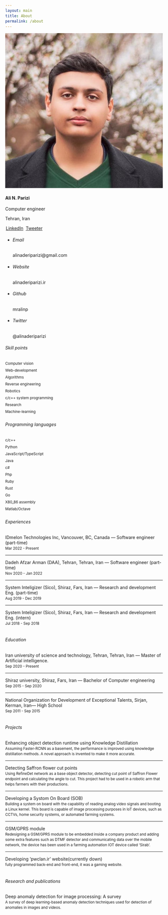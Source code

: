 ```yaml
---
layout: main
title: About
permalink: /about
---
```


<div class="container">
    <div class="main-body">
        <div class="row gutters-sm">
            <div class="col-md-4 mb-3">
                <!-- Profile -->
                <div class="card first-block">
                    <div class="card-body">
                        <div class="d-flex flex-column align-items-center text-center">
                            <img src="/assets/images/me.jpg" alt="Admin" class="about-me-img rounded"/>
                            <div class="mt-3">
                                <h4>Ali N. Parizi</h4>
                                <p class="text-secondary mb-1">Computer engineer</p>
                                <p class="text-muted font-size-sm">Tehran, Iran</p>
                                <a class="btn btn-outline-primary" style="margin: 2px" href="https://www.linkedin.com/in/ali-naderi-parizi-5a0a74107/"><i class="fa fa-linkedin"></i> LinkedIn</a>
                                <a class="btn btn-outline-primary" style="margin: 2px" href="https://twitter.com/alinaderiparizi"><i class="fa fa-twitter"></i> Tweeter</a>
                            </div>
                        </div>
                    </div>
                </div>
                <!-- End profile -->
                <!-- Social media -->
                <div class="card mt-3">
                    <ul class="list-group list-group-flush">
                        <li class="list-group-item d-flex justify-content-between align-items-center flex-wrap">
                        <h6 class="mb-0"><i class="fa fa-at"></i> Email</h6>
                        <span class="info-span">alinaderiparizi@gmail.com</span>
                        </li>
                        <li class="list-group-item d-flex justify-content-between align-items-center flex-wrap">
                        <h6 class="mb-0"><i class="fas fa-globe"></i> Website</h6>
                        <span class="info-span">alinaderiparizi.ir</span>
                        </li>
                        <li class="list-group-item d-flex justify-content-between align-items-center flex-wrap">
                        <h6 class="mb-0"><i class="fab fa-github"></i> Github</h6>
                        <span class="info-span">mralinp</span>
                        </li>
                        <li class="list-group-item d-flex justify-content-between align-items-center flex-wrap">
                        <h6 class="mb-0"><i class="fab fa-twitter"></i> Twitter</h6>
                        <span class="info-span">@alinaderiparizi</span>
                        </li>
                    </ul>
                </div>
                <!-- End social media -->
                <!-- Skill levels -->
                <div class="card mt-3">
                    <div class="card-body">
                        <h6 class="d-flex align-items-center mb-3"><i class="material-icons mr-2">Skill points</i></h6>
                        <small>Computer vision <i class="fas fa-star"></i></small>
                        <div class="progress mb-3" style="height: 5px">
                        <div class="progress-bar bg-primary" role="progressbar" style="width: 50%" aria-valuenow="50" aria-valuemin="0" aria-valuemax="100"></div>
                        </div>
                        <small>Web-development</small>
                        <div class="progress mb-3" style="height: 5px">
                        <div class="progress-bar bg-primary" role="progressbar" style="width: 70%" aria-valuenow="50" aria-valuemin="0" aria-valuemax="100"></div>
                        </div>
                        <small>Algorithms</small>
                        <div class="progress mb-3" style="height: 5px">
                        <div class="progress-bar bg-primary" role="progressbar" style="width: 65%" aria-valuenow="50" aria-valuemin="0" aria-valuemax="100"></div>
                        </div>
                        <small>Reverse engineering <i class="fas fa-star"></i></small>
                        <div class="progress mb-3" style="height: 5px">
                        <div class="progress-bar bg-primary" role="progressbar" style="width: 40%" aria-valuenow="50" aria-valuemin="0" aria-valuemax="100"></div>
                        </div>
                        <small>Robotics <i class="fas fa-star"></i></small>
                        <div class="progress mb-3" style="height: 5px">
                        <div class="progress-bar bg-primary" role="progressbar" style="width: 50%" aria-valuenow="50" aria-valuemin="0" aria-valuemax="100"></div>
                        </div>
                        <small>c/c++ system programming <i class="fas fa-star"></i></small>
                        <div class="progress mb-3" style="height: 5px">
                        <div class="progress-bar bg-primary" role="progressbar" style="width: 70%" aria-valuenow="50" aria-valuemin="0" aria-valuemax="100"></div>
                        </div>
                        <small>Research</small>
                        <div class="progress mb-3" style="height: 5px">
                        <div class="progress-bar bg-primary" role="progressbar" style="width: 50%" aria-valuenow="50" aria-valuemin="0" aria-valuemax="100"></div>
                        </div>
                        <small>Machine-learning</small>
                        <div class="progress mb-3" style="height: 5px">
                        <div class="progress-bar bg-primary" role="progressbar" style="width: 50%" aria-valuenow="50" aria-valuemin="0" aria-valuemax="100"></div>
                        </div>
                    </div>
                </div>
                <!-- End skill level -->
                <!-- Programming languages -->
                <div class="card mt-3">
                    <div class="card-body">
                        <h6 class="d-flex align-items-center mb-3"><i class="material-icons mr-2">Programming languages</i></h6>
                        <small>c/c++<i class="fas fa-star"></i></small>
                        <div class="progress mb-3" style="height: 5px">
                            <div class="progress-bar bg-primary" role="progressbar" style="width: 70%" aria-valuenow="50" aria-valuemin="0" aria-valuemax="100"></div>
                        </div>
                        <small>Python <i class="fas fa-star"></i></small>
                        <div class="progress mb-3" style="height: 5px">
                            <div class="progress-bar bg-primary" role="progressbar" style="width: 90%" aria-valuenow="50" aria-valuemin="0" aria-valuemax="100"></div>
                        </div>
                        <small>JavaScript/TypeScript <i class="fas fa-star"></i></small>
                        <div class="progress mb-3" style="height: 5px">
                            <div class="progress-bar bg-primary" role="progressbar" style="width: 75%" aria-valuenow="50" aria-valuemin="0" aria-valuemax="100"></div>
                        </div>
                        <small>Java</small>
                        <div class="progress mb-3" style="height: 5px">
                            <div class="progress-bar bg-primary" role="progressbar" style="width: 60%" aria-valuenow="50" aria-valuemin="0" aria-valuemax="100"></div>
                        </div>
                        <small>c#</small>
                        <div class="progress mb-3" style="height: 5px">
                            <div class="progress-bar bg-primary" role="progressbar" style="width: 60%" aria-valuenow="50" aria-valuemin="0" aria-valuemax="100"></div>
                        </div>
                        <small>Php</small>
                        <div class="progress mb-3" style="height: 5px">
                            <div class="progress-bar bg-primary" role="progressbar" style="width: 70%" aria-valuenow="50" aria-valuemin="0" aria-valuemax="100"></div>
                        </div>
                        <small>Ruby</small>
                        <div class="progress mb-3" style="height: 5px">
                            <div class="progress-bar bg-primary" role="progressbar" style="width: 30%" aria-valuenow="50" aria-valuemin="0" aria-valuemax="100"></div>
                        </div>
                        <small>Rust</small>
                        <div class="progress mb-3" style="height: 5px">
                            <div class="progress-bar bg-primary" role="progressbar" style="width: 40%" aria-valuenow="50" aria-valuemin="0" aria-valuemax="100"></div>
                        </div>
                        <small>Go</small>
                        <div class="progress mb-3" style="height: 5px">
                            <div class="progress-bar bg-primary" role="progressbar" style="width: 40%" aria-valuenow="50" aria-valuemin="0" aria-valuemax="100"></div>
                        </div>
                        <small>X80_86 assembly</small>
                        <div class="progress mb-3" style="height: 5px">
                            <div class="progress-bar bg-primary" role="progressbar" style="width: 30%" aria-valuenow="50" aria-valuemin="0" aria-valuemax="100"></div>
                        </div>
                        <small>Matlab/Octave</small>
                        <div class="progress mb-3" style="height: 5px">
                            <div class="progress-bar bg-primary" role="progressbar" style="width: 50%" aria-valuenow="50" aria-valuemin="0" aria-valuemax="100"></div>
                        </div>
                    </div>
                </div>
                <!-- End of programming languages -->
            </div>
            <div class="col-md-8">
                <!-- Experiences -->
                <div class="card md-3">
                    <div class="card-body">
                        <h6 class="d-flex align-items-center mb-3"><i class="material-icons mr-2">Experiences</i></h6>
                        <div class="col">
                            IDmelon Technologies Inc, Vancouver, BC, Canada — Software engineer (part-time)
                            <br>
                            <small>Mar 2022 - Present</small>
                            <br>
                        </div>
                        <hr>
                        <div class="col">
                            Dadeh Afzar Arman (DAA), Tehran, Tehran, Iran — Software engineer (part-time)
                            <br>
                            <small>Nov 2020 - Jan 2022</small>
                            <br>
                        </div>
                        <hr>
                        <div class="col">
                            System Inteligizer (Sico), Shiraz, Fars, Iran — Research and development Eng. (part-time)
                            <br>
                            <small>Aug 2019 - Dec 2019</small>
                            <br>
                        </div>
                        <hr>
                        <div class="col">
                            System Inteligizer (Sico), Shiraz, Fars, Iran — Research and development Eng. (intern)
                            <br>
                            <small>Jul 2018 - Sep 2018</small>
                            <br>
                        </div>
                    </div>
                </div>
                <!-- End experiences -->
                <br>
                <!-- Education -->
                <div class="card md-3">
                    <div class="card-body">
                        <h6 class="d-flex align-items-center mb-3"><i class="material-icons mr-2">Education</i></h6>
                        <div class="col">
                            Iran university of science and technology, Tehran, Tehran, Iran — Master of Artificial intelligence.
                            <br>
                            <small>Sep 2020 - Present</small>
                            <br>
                        </div>
                        <hr>
                        <div class="col">
                            Shiraz university, Shiraz, Fars, Iran — Bachelor of Computer engineering
                            <br>
                            <small>Sep 2015 - Sep 2020</small>
                            <br>
                        </div>
                        <hr>
                        <div class="col">
                            National Organization for Development of Exceptional Talents, Sirjan, Kerman, Iran— High School
                            <br>
                            <small>Sep 2011 - Sep 2015</small>
                            <br>
                        </div>
                    </div>
                </div>
                <!-- End education -->
                <br>
                <!-- Projects -->
                <div class="card md-3">
                    <div class="card-body">
                        <h6 class="d-flex align-items-center mb-3"><i class="material-icons mr-2">Projects</i></h6>
                        <div class="col">
                            Enhancing object detection runtime using Knowledge Distillation 
                            <br>
                            <small>Assuming Faster-RCNN as a basement, the performance is improved using knowledge distillation methods. A novel approach is invented to make it more accurate.
                            </small>
                            <br>
                        </div>
                        <hr>
                        <div class="col">
                            Detecting Saffron flower cut points
                            <br>
                            <small>Using RefineDet network as a base object detector, detecting cut point of Saffron Flower endpoint and calculating the angle to cut. This project had to be used in a robotic arm that helps farmers with their productions.
                            </small>
                            <br>
                        </div>
                        <hr>
                        <div class="col">
                            Developing a Systom On Board (SOB)                            
                            <br>
                            <small>Building a system on board with the capability of reading analog video signals and booting a Linux kernel. This board is capable of image processing purposes in IoT devices, such as CCTVs, home security systems, or automated farming systems.</small>
                            <br>
                        </div>
                        <hr>
                        <div class="col">
                            GSM/GPRS module                            
                            <br>
                            <small>Redesigning a GSM/GPRS module to be embedded inside a company product and adding some extra features such as DTMF detector and communicating data over the mobile network, the device has been used in a farming automation IOT device called ‘Sirab’.</small>
                            <br>
                        </div>
                        <hr>
                        <div class="col">
                            Developing ‘pwclan.ir’ website(currently down)                            
                            <br>
                            <small>fully programmed back-end and front-end, it was a gaming website.</small>
                            <br>
                        </div>
                    </div>
                </div>
                <!-- End projects -->
                <br>
                <!-- Research and publications -->
                 <div class="card md-3">
                    <div class="card-body">
                        <h6 class="d-flex align-items-center mb-3"><i class="material-icons mr-2">Research and publications</i></h6>
                        <div class="col">
                            Deep anomaly detection for image processing: A survey
                            <br>
                            <small>A survey of deep learning-based anomaly detection techniques used for detection of anomalies in images and videos.
                            </small>
                            <br>
                        </div>
                    </div>
                </div>
                <!-- End research and publications -->
            </div>
        </div>
    </div>
</div>
